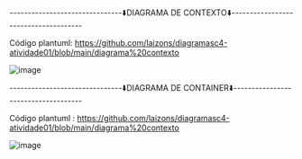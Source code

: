 -------------------------------⬇️DIAGRAMA DE CONTEXTO⬇️-------------------------------------

Código plantuml: https://github.com/laizons/diagramasc4-atividade01/blob/main/diagrama%20contexto

![image](https://github.com/user-attachments/assets/3ef5564a-6964-47b6-a2df-0e02e76584ae)




-------------------------------⬇️DIAGRAMA DE CONTAINER⬇️------------------------------------

Código plantuml : https://github.com/laizons/diagramasc4-atividade01/blob/main/diagrama%20contexto

![image](https://github.com/user-attachments/assets/9468b7b9-6661-4c92-aea6-4c6a17c5d048)

